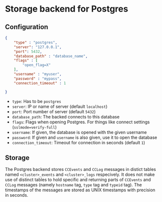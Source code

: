 # Storage backend for Postgres

## Configuration

```json
{
    "type" : "postgres",
    "server": "127.0.0.1",
    "port": 5432,
    "database_path" : "database_name",
    "flags" : [
        "open_flag=X"
    ],
    "username" : "myuser",
    "password" : "mypass",
    "connection_timeout" : 1

}
```


- `type`: Has to be `postgres`
- `server`: IP or name of server (default `localhost`)
- `port`: Port number of server (default `5432`)
- `database_path`: The backed connects to this database
- `flags`: Flags when opening Postgres. For things like connect settings (`sslmode=verify-full`)
- `username`: If given, the database is opened with the given username
- `password`: If given and `username` is also given, use it to open the database
- `connection_timeout`: Timeout for connection in seconds (default `1`)

## Storage

The Postgres backend stores `CCEvents` and `CCLog` messages in distict tables named `<cluster>_events` and `<cluster>_logs` respecively. It does not make use of distinct tables to hold specific and returning parts of `CCEvents` and `CCLog` messages (namely `hostname` tag, `type` tag and `typeid` tag). The timestamps of the messages are stored as UNIX timestamps with precision in seconds.